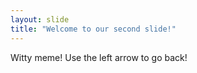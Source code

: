 ```yaml
---
layout: slide
title: "Welcome to our second slide!"
---
```

Witty meme!
Use the left arrow to go back!